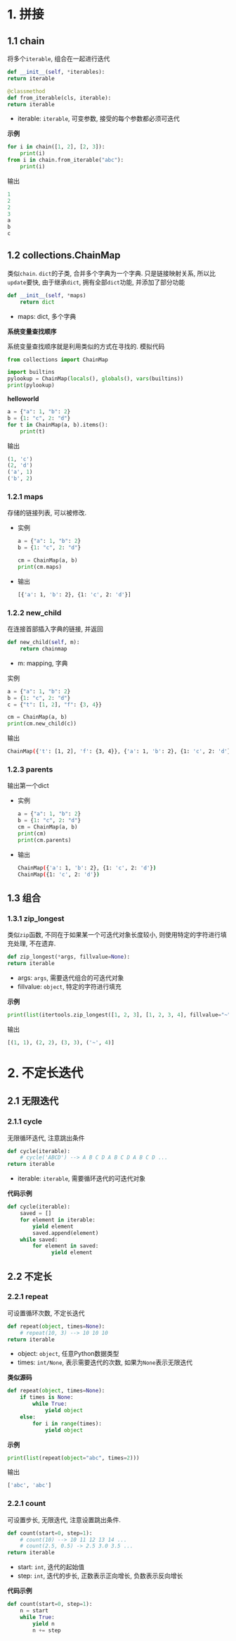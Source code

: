 # 1. 拼接

## 1.1 chain

将多个`iterable`, 组合在一起进行迭代

```python
def __init__(self, *iterables):
return iterable

@classmethod
def from_iterable(cls, iterable):
return iterable
```

* iterable: `iterable`, 可变参数, 接受的每个参数都必须可迭代

**示例**

```python
for i in chain([1, 2], [2, 3]):
    print(i)
from i in chain.from_iterable("abc"):
	print(i)
```

输出

```python
1
2
2
3
a
b
c
```

## 1.2 collections.ChainMap

类似`chain`.  `dict`的子类, 合并多个字典为一个字典. 只是链接映射关系, 所以比`update`要快, 由于继承`dict`, 拥有全部`dict`功能, 并添加了部分功能

```python
def __init__(self, *maps)
	return dict
```

* maps: dict, 多个字典

**系统变量查找顺序**

系统变量查找顺序就是利用类似的方式在寻找的. 模拟代码

```python
from collections import ChainMap

import builtins
pylookup = ChainMap(locals(), globals(), vars(builtins))
print(pylookup)
```

**helloworld**

```Python
a = {"a": 1, "b": 2}
b = {1: "c", 2: "d"}
for t in ChainMap(a, b).items():
    print(t)
```

输出

```Python
(1, 'c')
(2, 'd')
('a', 1)
('b', 2)
```





### 1.2.1 maps

存储的链接列表, 可以被修改.

* 实例

  ```python
  a = {"a": 1, "b": 2}
  b = {1: "c", 2: "d"}
  
  cm = ChainMap(a, b)
  print(cm.maps)
  ```

* 输出

  ```bash
  [{'a': 1, 'b': 2}, {1: 'c', 2: 'd'}]
  ```

### 1.2.2 new_child

在连接首部插入字典的链接, 并返回

```Python
def new_child(self, m):
    return chainmap
```

* m: mapping, 字典

实例

```Python
a = {"a": 1, "b": 2}
b = {1: "c", 2: "d"}
c = {"t": [1, 2], "f": {3, 4}}

cm = ChainMap(a, b)
print(cm.new_child(c))
```

输出

```bash
ChainMap({'t': [1, 2], 'f': {3, 4}}, {'a': 1, 'b': 2}, {1: 'c', 2: 'd'})
```

### 1.2.3 parents

输出第一个dict

* 实例

  ```python
  a = {"a": 1, "b": 2}
  b = {1: "c", 2: "d"}
  cm = ChainMap(a, b)
  print(cm)
  print(cm.parents)
  ```

* 输出

  ```bash
  ChainMap({'a': 1, 'b': 2}, {1: 'c', 2: 'd'})
  ChainMap({1: 'c', 2: 'd'})
  ```

## 1.3 组合

### 1.3.1 zip_longest

类似`zip`函数, 不同在于如果某一个可迭代对象长度较小, 则使用特定的字符进行填充处理, 不在遗弃.

```python
def zip_longest(*args, fillvalue=None):
return iterable
```

* args: `args`, 需要迭代组合的可迭代对象
* fillvalue: `object`, 特定的字符进行填充

**示例**

```python
print(list(itertools.zip_longest([1, 2, 3], [1, 2, 3, 4], fillvalue="~")))
```

输出

```python
[(1, 1), (2, 2), (3, 3), ('~', 4)]
```

# 2. 不定长迭代

## 2.1 无限迭代

### 2.1.1 cycle

无限循环迭代, 注意跳出条件

```python
def cycle(iterable):
    # cycle('ABCD') --> A B C D A B C D A B C D ...
return iterable
```

* iterable: `iterable`, 需要循环迭代的可迭代对象

**代码示例**

```python
def cycle(iterable):
    saved = []
    for element in iterable:
        yield element
        saved.append(element)
    while saved:
        for element in saved:
              yield element
```

## 2.2 不定长

### 2.2.1 repeat

可设置循环次数, 不定长迭代

```python
def repeat(object, times=None):
    # repeat(10, 3) --> 10 10 10
return iterable
```

* object: `object`, 任意Python数据类型
* times: `int/None`, 表示需要迭代的次数, 如果为`None`表示无限迭代

**类似源码**

```python
def repeat(object, times=None):
    if times is None:
        while True:
            yield object
    else:
        for i in range(times):
            yield object
```

**示例**

```python
print(list(repeat(object="abc", times=2)))
```

输出

```python
['abc', 'abc']
```

### 2.2.1 count

可设置步长, 无限迭代, 注意设置跳出条件.

```python
def count(start=0, step=1):
    # count(10) --> 10 11 12 13 14 ...
    # count(2.5, 0.5) -> 2.5 3.0 3.5 ...
return iterable
```

* start: `int`, 迭代的起始值
* step: `int`, 迭代的步长, 正数表示正向增长, 负数表示反向增长

**代码示例**

```python
def count(start=0, step=1):
    n = start
    while True:
        yield n
        n += step
```

